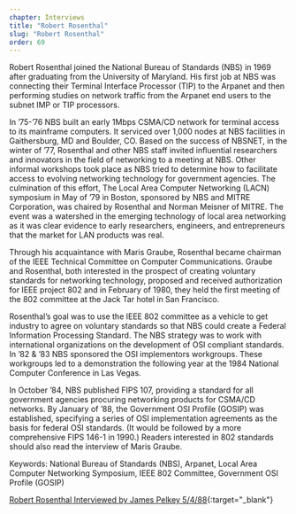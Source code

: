 ```yaml
---
chapter: Interviews
title: "Robert Rosenthal"
slug: "Robert Rosenthal"
order: 69
---
```


Robert Rosenthal joined the National Bureau of Standards (NBS) in 1969 after graduating from the University of Maryland. His first job at NBS was connecting their Terminal Interface Processor (TIP) to the Arpanet and then performing studies on network traffic from the Arpanet end users to the subnet IMP or TIP processors.

In ’75-’76 NBS built an early 1Mbps CSMA/CD network for terminal access to its mainframe computers. It serviced over 1,000 nodes at NBS facilities in Gaithersburg, MD and Boulder, CO. Based on the success of NBSNET, in the winter of ’77, Rosenthal and other NBS staff invited influential researchers and innovators in the field of networking to a meeting at NBS. Other informal workshops took place as NBS tried to determine how to facilitate access to evolving networking technology for government agencies. The culmination of this effort, The Local Area Computer Networking (LACN) symposium in May of ’79 in Boston, sponsored by NBS and MITRE Corporation, was chaired by Rosenthal and Norman Meisner of MITRE. The event was a watershed in the emerging technology of local area networking as it was clear evidence to early researchers, engineers, and entrepreneurs that the market for LAN products was real.

Through his acquaintance with Maris Graube, Rosenthal became chairman of the IEEE Technical Committee on Computer Communications. Graube and Rosenthal, both interested in the prospect of creating voluntary standards for networking technology, proposed and received authorization for IEEE project 802 and in February of 1980, they held the first meeting of the 802 committee at the Jack Tar hotel in San Francisco.

Rosenthal’s goal was to use the IEEE 802 committee as a vehicle to get industry to agree on voluntary standards so that NBS could create a Federal Information Processing Standard. The NBS strategy was to work with international organizations on the development of OSI compliant standards. In ’82 & ’83 NBS sponsored the OSI implementors workgroups. These workgroups led to a demonstration the following year at the 1984 National Computer Conference in Las Vegas.

In October ’84, NBS published FIPS 107, providing a standard for all government agencies procuring networking products for CSMA/CD networks. By January of ’88, the Government OSI Profile (GOSIP) was established, specifying a series of OSI implementation agreements as the basis for federal OSI standards. (It would be followed by a more comprehensive FIPS 146-1 in 1990.) Readers interested in 802 standards should also read the interview of Maris Graube.

Keywords: National Bureau of Standards (NBS), Arpanet, Local Area Computer Networking Symposium, IEEE 802 Committee, Government OSI Profile (GOSIP)

[Robert Rosenthal Interviewed by James Pelkey 5/4/88](https://archive.computerhistory.org/resources/access/text/2020/04/102792038-05-01-acc.pdf){:target="_blank"}
